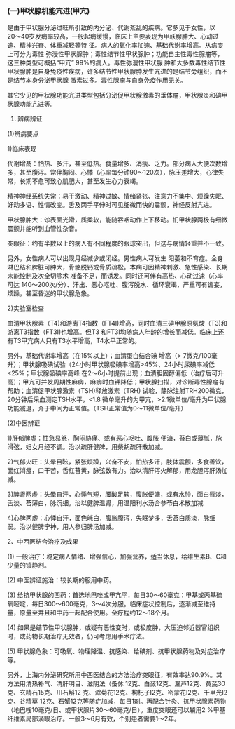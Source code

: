 ### (一)甲状腺机能亢进(甲亢)

是由于甲状腺分泌过旺所引致的内分泌、代谢紊乱的疾病。它多见于女性，以20〜40岁发病率较髙，一般起病缓慢，临床上主要表现为甲祅腺肿大、心动过速、精神兴奋、体重减轻等特  征。病人的氧化率加速、基础代谢率增高。从病变上可分为毒性 弥漫性甲状腺肿；毒性结节性甲状腺肿；功能自主性毒性腺瘤等，这三种类型可概括“甲亢” 99%的病人。毒性弥漫性甲状腺 肿和大多数毒性结节性甲状腺肿是自身免疫性疾病，许多结节性甲状腺肿发生亢进的是结节旁组织，而不是结节本身分泌甲状腺 激素过多。毒性腺瘤与自身免疫作用无关。

  其它少见的甲状腺功能亢进类型包括分泌促甲状腺激素的垂体瘤，甲状腺炎和碘甲状腺功能亢进等。

1. 辨病辨证

(1)辨病要点

1)临床表现

代谢增髙：怕热、多汗，甚至低热。食量增多、消瘦、乏力。部分病人大便次数增多，甚至腹泻。常伴胸闷、心悸（心率每分钟90〜120次），脉压差增大，心律失常，长期不愈可致心肌肥大，甚至发生心力衰竭。

精神神经系统失常：易于激动、精神过敏、情绪紧张、注意力不集中、烦躁失眠、好动多语、性情改变。舌及两手平伸时可见细微而快的震颤，神经反射亢进。

甲状腺肿大：诊表面光滑，质柔软，能随吞咽动作上下移动。扪甲状腺两极有细微震颤并能听到血管性杂音。

突眼征：约有半数以上的病人有不同程度的眼球突出，但这与病情轻重并不一致。

另外，女性病人可以出现月经减少或闭经。男性病人可发生  阳萎和不育症。全身淋巴结和脾脏可肿大，骨骼脱钙或骨质疏松。本病可因精神刺激、急性感染、长期未能控制及次全切除术 准备不足，而诱发。同时还可伴有高热、心动过速（心率可达  140〜200次/分）、汗出、恶心呕吐、腹泻脱水、循环衰竭，严重可有谵妄，烦躁，甚至昏迷的甲状腺危象。

2)实验室检查

血清甲状腺素（T4)和游离T4指数（FT4I)增高，同时血清三碘甲腺原氨酸（T3)和游离T3指数（FT3I)也增高。但T3 和FT3I均随病人年龄的增长而减低。临床上还有T3甲亢病人只有T3水平增高，T4水平正常的。

另外，基础代谢率增高（在15%以上）；血清蛋白结合碘 增高（> 7微克/100毫升）；甲状腺吸碘试验（24小时甲状腺吸碘率增高>45%、24小时尿碘率减低<25%；甲状腺吸碘率高峰 在2〜6小时提前出现；血清胆固醇偏低（治疗后可升高）；甲亢可并发周期性麻痹，麻痹时血钾降低；甲状腺扫描，对诊断毒性腺瘤有帮助；血清促甲状腺激素（TSH)释放激素（TRH) 试验，静脉注射TRH200微克，20分钟后采血测定TSH水平，<1.8 微单毫升的为甲亢，>2.1微单位/毫升为甲状腺功能减退，介于中间为正常值。（TSH正常值为0〜11微单位/毫升）

(2)中医辨证

1)肝郁脾虚：性急易怒，胸闷胁痛、或有恶心呕吐、腹胀  便溏，苔白或薄腻，脉滑弦，妇女月经不调。治以疏肝健脾，用柴胡疏肝散加减。

2)气郁火旺：头晕目眩，紧张烦躁，兴奋不安，怕热多汗，肢体震颤，多食善饮，面红消瘦，口干苦，舌红苔黄，脉弦数有力。治以清肝泻火解郁，用龙胆泻肝汤加减。

3)脾肾两虚：头晕自汗，心悸气短，腰酸足软，腹胀便溏，或有水肿，面白唇淡，舌淡、苔薄白，脉沉细。治以健脾温肾，用温阳利水汤合参苓白术散加减

4)心脾两虚：心悸自汗，面色㿠白，腹胀腹泻，失眠梦多，舌苔白质淡，脉细弱。治以健脾宁神，用人参归脾汤加减。

2、中西医结合治疗及成果

(1) 一般治疗：稳定病人情绪、增强信心，加强营养，适当休息，给维生素B、C和少量的镇静剂。

(2)  中医辨证施治：较长期的服用中药。

(3) 给抗甲状腺的西药：首选地巴唑或甲亢平，每日30〜60毫克；甲基或丙基硫氧嘧啶，每日300〜600毫克，3〜4次分服。临床症状控制后，逐渐减至维持量，原量至并且和中药一起配合使用。全疗程约12〜18个月。

(4) 如果是结节性甲状腺肿，或疑有恶性变时，或极度肿，大压迫邻近器官组织时，或药物长期治疗无效者，仍可考虑用手术疗法。

(5) 甲状腺危象：可吸氧、物理降温、抗感染、给碘剂、抗甲状腺药物及对症治疗等。

另外，上海内分泌研究所用中西医结合的方法治疗突眼征，有效率达90.9%。其方法用清热补气、清肝明目、滋阴法（蚤休 12克、白蔹12克、漏芦12克、黄芪30克、玄精石15克、川石斛12 克、滁菊花12克、枸杞子I2克、密蒙花I2克、千里光I2克、谷精草 12克、石蟹12克等随症加减，每日1剤。再配合针灸、抗甲状腺素药物（地巴嗖10毫克/日、或甲状腺片30〜60毫克/日）。重度突眼还可以辅用2 %甲基纤维素局部滴眼治疗。一般3〜6月有效，个别患者需要1〜2年。
